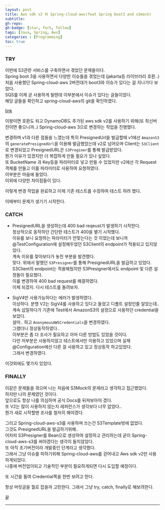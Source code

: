 ```yaml
---
layout: post 
title: Aws sdk v2 와 Spring-cloud-aws(feat Spring boot3 and s3mock)
subtitle: 
gh-repo: 
gh-badge: [star, fork, follow]
tags: [Java, Spring, Aws]
categories : [Programming]
toc: true
---
```



### TRY
이번에 S3관련 서비스를 구축하면서 겪었던 문제들이다.  
Spring boot 3을 사용하면서 다양한 이슈들을 겪었는데 (jakarta등 라이브러리 호환..) 처음 사용했던 Spring-cloud-aws 2버전대가 boot3와 이슈가 있다는 걸 지나가다 보았다.  
SQS를 이제 곧 사용하게 될텐데 이부분에서 이슈가 있다는 글들이었다.  
해당 글들을 확인하고 spring-cloud-aws의 git을 확인하였다.  

[link](https://github.com/awspring/spring-cloud-aws#compatibility-with-spring-project-versions)  
  
이왕이면 호환도 되고 DynamoDB도 추가된 aws sdk v2를 사용하기 위해(또 최신버전이면 좋으니까..) Spring-cloud-aws 3으로 변경하는 작업을 진행했다.  

변경하며 v1과 다른 점들을 느꼈는데 특히 PresignedUrl을 발급할때 v1에선 `AmazonS3`의 `generatePresignedUrl`을 이용해 발급했었는데 v2로 넘어오며 Client는 `S3Client`로 변경되었고 PresignedURL은 `S3Preginer`를 통해 발급받았다.  
뭔가 이유가 있겠지만 더 복잡하게 만들 필요가 있나 싶었다.  
또 BucketName 과 Key등을 파라미터로 넣고 만들 수 있었지만 v2에선 각 Request 객체를 만들고 이를 파라미터로 사용하여 요청하였다.  
이부분은 마음에 들었다.  
이외에 다양한 차이점들이 있다.  

이렇게 변경 작업을 완료하고 이제 기존 테스트를 수정하여 테스트 하려 했다.  

이때부터 문제가 생기기 시작한다.  

### CATCH

* PresignedURL을 생성하는데 400 bad reqeust가 발생하기 시작한다.  
    정상적으로 동작하던 간단한 테스트가 400을 뱉기 시작했다.  
    이유를 보니 요청하는 파라미터가 안맞는다는 것 이었는데 보니까 @TestConfiguration에 설정해두었던 S3Client의 endpoint가 적용되고 있지않았다.  
    계속 이유를 찾아보다가 놓친 부분을 발견했다.  
    맞다. 위에서 말했던 `S3Presigner`를 통해 PresignedURL을 발급하고 있었다.  
    S3Client의 endpoint는 적용해뒀지만 S3Presigner에서도 endpoint 및 다른 설정들이 필요했다.  
    이를 변경하여 400 bad request를 해결하였다.  
    이제 되겠지.  다시 테스트를 돌려보자.  

* SigV4만 사용가능하다는 에러가 발생하였다.  
    이상하다. 분명 V2는 SigV4를 사용하고 있다고 들었고 디폴트 설정인줄 알았는데..  
    계속 삽질하다가 기존에 Test에서 AmazonS3의 설정으로 사용하던 credential을 보았다.  
    설마.. 하고 `AnonymousAWSCredentials`을 변경하였다.  
    그랬더니 정상동작하였다..  
    이부분은 좀 더 조사가 필요하고 아마 다른 방법도 있었을 것이다.  
    다만 저부분은 사용하지않고 테스트에서만 이용하고 있었으며 실제 @Configuration에선 다른 걸 사용하고 있고 정상동작 하고있었다.  
    그래서 변경하였다.

이것외에도 몇가지 있었다.  

### FINALLY

이같은 문제들을 겪으며 나는 처음에 S3Mock의 문제라고 생각하고 접근했었다.  
하지만 나의 문제였던 것이다.  
앞으로도 항상 나를 의심하며 공식 Docs를 뒤져보아야 겠다.  
또 V2는 많이 사용하지 않는지 레퍼런스가 생각보다 너무 없었다..  
뭔가 새로 시작할땐 조사를 철저히 해야겠다.  

그리고 Spring-cloud-aws-s3를 사용하며 쓰는건 S3Template밖에 없었다.  
그것도 PresignedURL을 발급하기위해..  
어차피 S3Presigner를 Bean으로 생성하여 설정하고 관리하는데 굳이 Spring-cloud-aws-s3를 써야겠다는 생각이 들지않았다.  
또 아직 초기버전이라 개발중인 단계라고 생각했다.  
그래서 그냥 이슈를 피하기위해 Spring-cloud-aws를 걷어내고 Aws sdk v2만 사용하게되었다.  
나중에 버전업이되고 기술적인 부분이 필요하게되면 다시 도입할 예정이다.  

또 시간을 들여 Credential쪽을 한번 보려고 한다.  

항상 머릿글을 뭘로 잡을까 고민한다.  그래서 그냥 try, catch, finally로 해보려한다.  

끝

---
